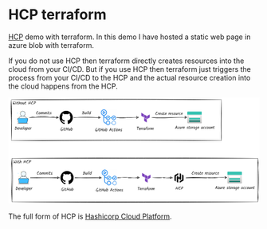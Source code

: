 # HCP terraform

[HCP](https://app.terraform.io/) demo with terraform. In this demo I have hosted a 
static web page in azure blob with terraform.

If you do not use HCP then terraform directly creates resources into the cloud from your 
CI/CD. But if you use HCP then terraform just triggers the process from your CI/CD to the 
HCP and the actual resource creation into the cloud happens from the HCP.

<div align="center">
    <img src="https://github.com/Arnab-Developer/HcpTerraform/blob/main/assets/hcp.png?raw=true" />
</div>

The full form of HCP is [Hashicorp Cloud Platform](https://developer.hashicorp.com/terraform/cloud-docs).